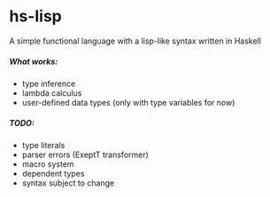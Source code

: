 # hs-lisp
A simple functional language with a lisp-like syntax written in Haskell

##### What works:
- type inference
- lambda calculus
- user-defined data types (only with type variables for now)

##### TODO:
- type literals
- parser errors (ExeptT transformer)
- macro system
- dependent types
- syntax subject to change
